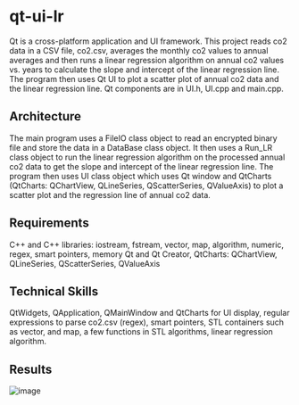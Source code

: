 # qt-ui-lr

Qt is a cross-platform application and UI framework. This project reads co2 data in a CSV file, co2.csv, averages the monthly co2 values to annual averages and then runs a linear regression algorithm on annual co2 values vs. years to calculate the slope and intercept of the linear regression line. The program then uses Qt UI to plot a scatter plot of annual co2 data and the linear regression line. Qt components are in UI.h, UI.cpp and main.cpp.


## Architecture

The main program uses a FileIO class object to read an encrypted binary file and store the data in a DataBase class object. It then uses a Run_LR class object to run the linear regression algorithm on the processed annual co2 data to get the slope and intercept of the linear regression line. The program then uses UI class object which uses Qt window and QtCharts (QtCharts: QChartView, QLineSeries, QScatterSeries, QValueAxis) to plot a scatter plot and the regression line of annual co2 data.

## Requirements

C++ and C++ libraries: iostream, fstream, vector, map, algorithm, numeric, regex, smart pointers, memory
Qt and Qt Creator, QtCharts: QChartView, QLineSeries, QScatterSeries, QValueAxis

## Technical Skills

QtWidgets, QApplication, QMainWindow and QtCharts for UI display, regular expressions to parse co2.csv (regex), smart pointers, STL containers such as vector, and map, a few functions in STL algorithms, linear regression algorithm.

## Results

![image](https://github.com/carab9/qt_ui_lr/blob/main/qt_ui_lr.png?raw=true)
